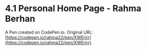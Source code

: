 # 4.1 Personal Home Page  - Rahma Berhan

A Pen created on CodePen.io. Original URL: [https://codepen.io/rahma22/pen/XWErjrr](https://codepen.io/rahma22/pen/XWErjrr).

